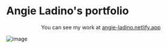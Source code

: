 <h1>Angie Ladino's portfolio </h1>
<p align="center">
  You can see my work at <a href="https://angie-ladino.netlify.app/" target="blank" >angie-ladino.netlify.app</a>
  </p>
  
  
![image](https://user-images.githubusercontent.com/95056296/163734204-e501c4b7-bf7f-4fcf-b91e-6ae4eddb76e3.png)

